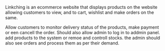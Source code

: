 Linkching is an ecommerce website that displays products on the website allowing customers to view,
and to cart, wishlist and make orders on the same.

Allow customers to monitor delivery status of the products, make payment or een cancell the order.
Should also allow admin to log in to addmin panel. add products to the system
or remoe and controll stocks.
the admin should also see orders and process them as per their demand. 